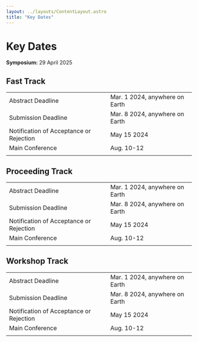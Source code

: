 ```yaml
---
layout: ../layouts/ContentLayout.astro
title: "Key Dates"
---
```


# Key Dates

**Symposium:** 29 April 2025

## Fast Track

|                                         |                                |
| --------------------------------------- | ------------------------------ |
| Abstract Deadline                       | Mar. 1 2024, anywhere on Earth |
| Submission Deadline                     | Mar. 8 2024, anywhere on Earth |
| Notification of Acceptance or Rejection | May 15 2024                    |
| Main Conference                         | Aug. 10-12                     |
|                                         |                                |

## Proceeding Track

|                                         |                                |
| --------------------------------------- | ------------------------------ |
| Abstract Deadline                       | Mar. 1 2024, anywhere on Earth |
| Submission Deadline                     | Mar. 8 2024, anywhere on Earth |
| Notification of Acceptance or Rejection | May 15 2024                    |
| Main Conference                         | Aug. 10-12                     |
|                                         |                                |

## Workshop Track

|                                         |                                |
| --------------------------------------- | ------------------------------ |
| Abstract Deadline                       | Mar. 1 2024, anywhere on Earth |
| Submission Deadline                     | Mar. 8 2024, anywhere on Earth |
| Notification of Acceptance or Rejection | May 15 2024                    |
| Main Conference                         | Aug. 10-12                     |
|                                         |                                |
